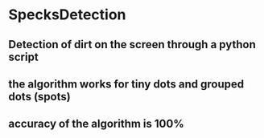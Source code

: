 # SpecksDetection
## Detection of dirt on the screen through a python script
## the algorithm works for tiny dots and grouped dots (spots)
## accuracy of the algorithm is 100%